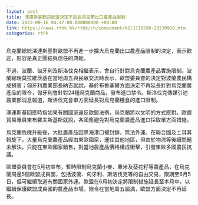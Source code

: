 ```yaml
---
layout: post
title: 澤連斯基歡迎歐盟決定不延長烏克蘭出口農產品限制
date: 2023-09-16 04:47:00.000000000 +08:00
link: https://news.rthk.hk/rthk/ch/component/k2/1718590-20230916.htm
categories: rthk
---
```


烏克蘭總統澤連斯基對歐盟不再進一步擴大烏克蘭出口農產品限制的決定，表示歡迎，形容是真正團結與信任的典範。

不過，波蘭、匈牙利及斯洛伐克相繼表示，會自行針對烏克蘭農產品實施限制。波蘭總理莫拉維茨基在當地周五與民眾交流時表示，歐盟委員會的決定對波蘭農民構成損害；匈牙利農業部長納吉就說，基於布魯塞爾方面決定不再延長針對烏克蘭農產品的限令，匈牙利會針對24種烏克蘭商品，發布進口禁令。斯洛伐克傳媒引述農業部消息報道，斯洛伐克會單方面延長對烏克蘭糧食的進口限制。

澤連斯基回應時指如果有關國家違反歐盟法例，烏克蘭將以文明的方式應對。歐盟貿易專員東布羅夫斯基斯就說，各國應避免對烏克蘭農產品進口採取單方面措施。

烏克蘭危機升級後，大批農產品因黑海港口被封鎖，無法外運。在聯合國及土耳其斡旋下，大量烏克蘭農產品經由東歐國家，運往其他地區，但由於物流等後續問題未解決，只能在東歐國家銷售，對當地農產品價格構成衝擊，引發東歐多國農民抗議。

歐盟委員會在5月初宣布，暫時限制烏克蘭小麥、粟米及葵花籽等農產品，在烏克蘭周邊5個歐盟成員國，包括波蘭、匈牙利、斯洛伐克等的自由交易，限期至6月5日，但可繼續取道有關國家外運。歐盟在6月初決定將限制措施延長至本月中，以繼續保護歐盟成員國的農產品市場。限令在當地周五屆滿，歐盟方面決定不再延長。
